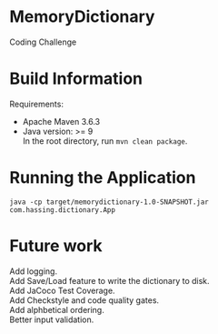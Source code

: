 # MemoryDictionary
Coding Challenge

# Build Information
Requirements:  
* Apache Maven 3.6.3  
* Java version: >= 9  
In the root directory, run `mvn clean package`.

# Running the Application
`java -cp target/memorydictionary-1.0-SNAPSHOT.jar com.hassing.dictionary.App`

# Future work
Add logging.  
Add Save/Load feature to write the dictionary to disk.  
Add JaCoco Test Coverage.  
Add Checkstyle and code quality gates.  
Add alphbetical ordering.  
Better input validation.  
